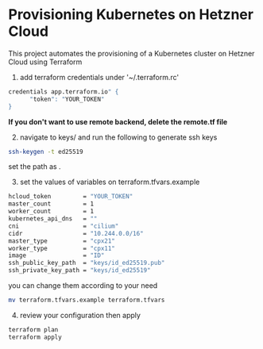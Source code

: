 # Provisioning Kubernetes on Hetzner Cloud

This project automates the provisioning of a Kubernetes cluster on Hetzner Cloud using Terraform


1. add terraform credentials under '~/.terraform.rc'

```bash
credentials app.terraform.io" {
      "token": "YOUR_TOKEN"
}
```
**If you don't want to use remote backend, delete the remote.tf file**

2. navigate to keys/ and run the following to generate ssh keys

```bash
ssh-keygen -t ed25519
```
set the path as .


3. set the values of variables on terraform.tfvars.example

```bash
hcloud_token         = "YOUR_TOKEN"
master_count         = 1
worker_count         = 1
kubernetes_api_dns   = ""
cni                  = "cilium"
cidr                 = "10.244.0.0/16"
master_type          = "cpx21"
worker_type          = "cpx11"
image                = "ID"
ssh_public_key_path  = "keys/id_ed25519.pub"
ssh_private_key_path = "keys/id_ed25519"
```
you can change them according to your need
```bash
mv terraform.tfvars.example terraform.tfvars
```

4. review your configuration then apply 

```bash
terraform plan
terraform apply
```
